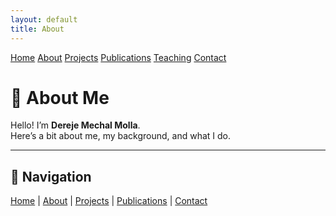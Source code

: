 ```yaml
---
layout: default
title: About
---
```


<div class="navbar">
  <a href="/">Home</a>
  <a href="/about">About</a>
  <a href="/projects">Projects</a>
  <a href="/publications">Publications</a>
  <a href="/teaching">Teaching</a>
  <a href="/contact">Contact</a>
</div>

# 👤 About Me

Hello! I’m **Dereje Mechal Molla**.  
Here’s a bit about me, my background, and what I do.

---

## 🔗 Navigation
[Home](/) | [About](about.md) | [Projects](projects.md) | [Publications](publications.md) | [Contact](contact.md)
